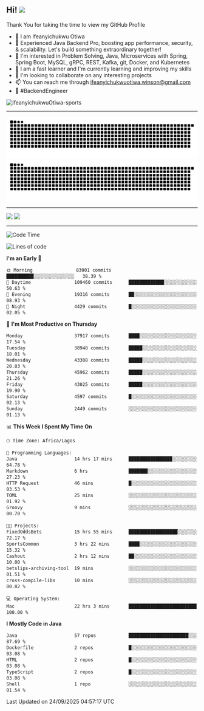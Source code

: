 <!-- BLOG-POST-LIST:START --><!-- BLOG-POST-LIST:END -->

## Hi! <img src="https://media.giphy.com/media/hvRJCLFzcasrR4ia7z/giphy.gif" width="4%"> 

Thank You for taking the time to view my GitHub Profile

- 👋 I am Ifeanyichukwu Otiwa
- 🚀 Experienced Java Backend Pro, boosting app performance, security, & scalability. Let's build something extraordinary together!
- 👀 I'm interested in Problem Solving, Java, Microservices with Spring, Spring Boot, MySQL, gRPC, REST, Kafka, git, Docker, and Kubernetes
- 🌱 I am a fast learner and I'm currently learning and improving my skills
- 💞️ I'm looking to collaborate on any interesting projects
- 📫 You can reach me through ifeanyichukwuotiwa.winson@gmail.com
- 🚀 #BackendEngineer

<p align="left" marginTop="10px"> <img src="https://komarev.com/ghpvc/?username=ifeanyichukwuOtiwa-sports&label=Profile%20views&color=0e75b6&style=for-the-badge" alt="ifeanyichukwuOtiwa-sports" /> </p>

***

<!--🐍📈SNAKEGRAPH / 🌐WEBSITE: https://github.com/Platane/snk -->
![github contribution grid snake animation](https://raw.githubusercontent.com/ifeanyichukwuOtiwa-sports/ifeanyichukwuOtiwa-sports/output/github-contribution-grid-snake-dark.svg#gh-dark-mode-only)![github contribution grid snake animation](https://raw.githubusercontent.com/ifeanyichukwuOtiwa-sports/ifeanyichukwuOtiwa-sports/output/github-contribution-grid-snake.svg#gh-light-mode-only)

***

<p float="left">
  <img float="left" src="https://github-readme-stats.vercel.app/api?username=ifeanyichukwuOtiwa-sports&count_private=true&include_all_commits=true&theme=react&show_icons=true" />
  <img float="right" src="https://github-readme-stats.vercel.app/api/top-langs/?username=ifeanyichukwuOtiwa-sports&layout=compact&show_icons=true&theme=react" /> 
</p>

***



<!--START_SECTION:waka-->
![Code Time](http://img.shields.io/badge/Code%20Time-4%2C241%20hrs%2030%20mins-blue)

![Lines of code](https://img.shields.io/badge/From%20Hello%20World%20I%27ve%20Written-61.2%20million%20lines%20of%20code-blue)

**I'm an Early 🐤** 

```text
🌞 Morning                83001 commits       ██████████░░░░░░░░░░░░░░░   38.39 % 
🌆 Daytime                109460 commits      █████████████░░░░░░░░░░░░   50.63 % 
🌃 Evening                19316 commits       ██░░░░░░░░░░░░░░░░░░░░░░░   08.93 % 
🌙 Night                  4429 commits        █░░░░░░░░░░░░░░░░░░░░░░░░   02.05 % 
```
📅 **I'm Most Productive on Thursday** 

```text
Monday                   37917 commits       ████░░░░░░░░░░░░░░░░░░░░░   17.54 % 
Tuesday                  38948 commits       █████░░░░░░░░░░░░░░░░░░░░   18.01 % 
Wednesday                43308 commits       █████░░░░░░░░░░░░░░░░░░░░   20.03 % 
Thursday                 45962 commits       █████░░░░░░░░░░░░░░░░░░░░   21.26 % 
Friday                   43025 commits       █████░░░░░░░░░░░░░░░░░░░░   19.90 % 
Saturday                 4597 commits        █░░░░░░░░░░░░░░░░░░░░░░░░   02.13 % 
Sunday                   2449 commits        ░░░░░░░░░░░░░░░░░░░░░░░░░   01.13 % 
```


📊 **This Week I Spent My Time On** 

```text
🕑︎ Time Zone: Africa/Lagos

💬 Programming Languages: 
Java                     14 hrs 17 mins      ████████████████░░░░░░░░░   64.78 % 
Markdown                 6 hrs               ███████░░░░░░░░░░░░░░░░░░   27.23 % 
HTTP Request             46 mins             █░░░░░░░░░░░░░░░░░░░░░░░░   03.53 % 
TOML                     25 mins             ░░░░░░░░░░░░░░░░░░░░░░░░░   01.92 % 
Groovy                   9 mins              ░░░░░░░░░░░░░░░░░░░░░░░░░   00.70 % 

🐱‍💻 Projects: 
FixedOddsBets            15 hrs 55 mins      ██████████████████░░░░░░░   72.17 % 
SportsCommon             3 hrs 22 mins       ████░░░░░░░░░░░░░░░░░░░░░   15.32 % 
Cashout                  2 hrs 12 mins       ██░░░░░░░░░░░░░░░░░░░░░░░   10.00 % 
betslips-archiving-tool  19 mins             ░░░░░░░░░░░░░░░░░░░░░░░░░   01.51 % 
cross-compile-libs       10 mins             ░░░░░░░░░░░░░░░░░░░░░░░░░   00.82 % 

💻 Operating System: 
Mac                      22 hrs 3 mins       █████████████████████████   100.00 % 
```

**I Mostly Code in Java** 

```text
Java                     57 repos            ██████████████████████░░░   87.69 % 
Dockerfile               2 repos             █░░░░░░░░░░░░░░░░░░░░░░░░   03.08 % 
HTML                     2 repos             █░░░░░░░░░░░░░░░░░░░░░░░░   03.08 % 
TypeScript               2 repos             █░░░░░░░░░░░░░░░░░░░░░░░░   03.08 % 
Shell                    1 repo              ░░░░░░░░░░░░░░░░░░░░░░░░░   01.54 % 
```




 Last Updated on 24/09/2025 04:57:17 UTC
<!--END_SECTION:waka-->

<!--
<p align="center">
![trophy](https://github-profile-trophy.vercel.app/?username=ifeanyichukwuOtiwa-sports&theme=onedark) (https://github.com/ryo-ma/github-profile-trophy)
</p>
-->

<!---
ifeanyi-otiwa/ifeanyi-otiwa is a ✨ special ✨ repository because its `README.md` (this file) appears on your GitHub profile.
You can click the Preview link to take a look at your changes.
--->

